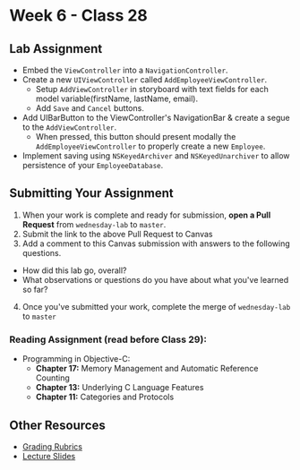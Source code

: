# Week 6 - Class 28  

## Lab Assignment  
* Embed the `ViewController` into a `NavigationController`.  
* Create a new `UIViewController` called `AddEmployeeViewController`.  
	* Setup `AddViewController` in storyboard with text fields for each model variable(firstName, lastName, email).
	* Add `Save` and `Cancel` buttons.  
* Add UIBarButton to the ViewController's NavigationBar & create a segue to the `AddViewController`.  
	* When pressed, this button should present modally the `AddEmployeeViewController` to properly create a new `Employee`.  
* Implement saving using `NSKeyedArchiver` and `NSKeyedUnarchiver` to allow persistence of your `EmployeeDatabase`.  

## Submitting Your Assignment  
1. When your work is complete and ready for submission, **open a Pull Request** from `wednesday-lab` to `master`.  
2. Submit the link to the above Pull Request to Canvas  
3. Add a comment to this Canvas submission with answers to the following questions.  
  - How did this lab go, overall?  
  - What observations or questions do you have about what you've learned so far?  
4. Once you've submitted your work, complete the merge of `wednesday-lab` to `master`  


### Reading Assignment (read **before** Class 29):
* Programming in Objective-C:
	* **Chapter 17:** Memory Management and Automatic Reference Counting  
	* **Chapter 13:** Underlying C Language Features  
	* **Chapter 11:** Categories and Protocols  

## Other Resources
* [Grading Rubrics](../../resources/)
* [Lecture Slides](https://www.icloud.com/keynote/0001oVy64JGT-gIOYJH5_BdRA#Week6_Day3)
